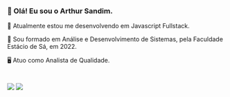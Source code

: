 ### 🧔 Olá! Eu sou o Arthur Sandim.
<p> 🤖 Atualmente estou me desenvolvendo em Javascript Fullstack.<p>
<p> 📜 Sou formado em Análise e Desenvolvimento de Sistemas, pela Faculdade Estácio de Sá, em 2022.</p>
<p> 🖥️ Atuo como Analista de Qualidade.</p>

#
<div>
  <a target="_blank" href="https://www.linkedin.com/in/arthur-sandim-662b23104"><img src="https://img.shields.io/badge/-LinkedIn-%230077B5?style=for-the-badge&logo=linkedin&logoColor=white" target="_blank"></a>
  <a target="_blank" href="mailto:avg.sandim@gmail.com"><img src="https://img.shields.io/badge/-Gmail-%23333?style=for-the-badge&logo=gmail&logoColor=white" target="_blank"></a>
</div>
